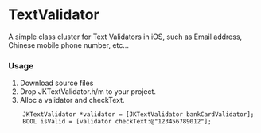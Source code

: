 TextValidator
=============

A simple class cluster for Text Validators in iOS, such as Email address, Chinese mobile phone number, etc...


### Usage 

1. Download source files
2. Drop JKTextValidator.h/m to your project.
3. Alloc a validator and checkText. 

```
	JKTextValidator *validator = [JKTextValidator bankCardValidator];
    BOOL isValid = [validator checkText:@"123456789012"];

```